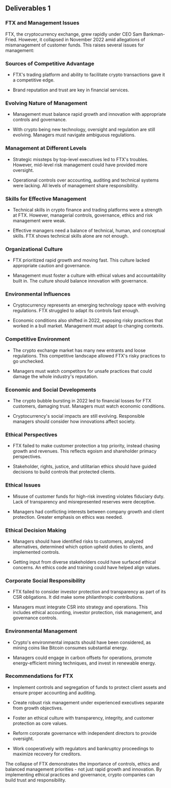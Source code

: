 ## Deliverables 1
### FTX and Management Issues

FTX, the cryptocurrency exchange, grew rapidly under CEO Sam Bankman-Fried. However, it collapsed in November 2022 amid allegations of mismanagement of customer funds. This raises several issues for management:

### Sources of Competitive Advantage

- FTX's trading platform and ability to facilitate crypto transactions gave it a competitive edge. 

- Brand reputation and trust are key in financial services.

### Evolving Nature of Management 

- Management must balance rapid growth and innovation with appropriate controls and governance.

- With crypto being new technology, oversight and regulation are still evolving. Managers must navigate ambiguous regulations.

### Management at Different Levels

- Strategic missteps by top-level executives led to FTX's troubles. However, mid-level risk management could have provided more oversight.

- Operational controls over accounting, auditing and technical systems were lacking. All levels of management share responsibility.

### Skills for Effective Management

- Technical skills in crypto finance and trading platforms were a strength at FTX. However, managerial controls, governance, ethics and risk management were weak.

- Effective managers need a balance of technical, human, and conceptual skills. FTX shows technical skills alone are not enough.

### Organizational Culture 

- FTX prioritized rapid growth and moving fast. This culture lacked appropriate caution and governance.

- Management must foster a culture with ethical values and accountability built in. The culture should balance innovation with governance.

### Environmental Influences 

- Cryptocurrency represents an emerging technology space with evolving regulations. FTX struggled to adapt its controls fast enough.

- Economic conditions also shifted in 2022, exposing risky practices that worked in a bull market. Management must adapt to changing contexts.

### Competitive Environment

- The crypto exchange market has many new entrants and loose regulations. This competitive landscape allowed FTX's risky practices to go unchecked.

- Managers must watch competitors for unsafe practices that could damage the whole industry's reputation.

### Economic and Social Developments

- The crypto bubble bursting in 2022 led to financial losses for FTX customers, damaging trust. Managers must watch economic conditions.

- Cryptocurrency's social impacts are still evolving. Responsible managers should consider how innovations affect society.

### Ethical Perspectives 

- FTX failed to make customer protection a top priority, instead chasing growth and revenues. This reflects egoism and shareholder primacy perspectives.

- Stakeholder, rights, justice, and utilitarian ethics should have guided decisions to build controls that protected clients.

### Ethical Issues  

- Misuse of customer funds for high-risk investing violates fiduciary duty. Lack of transparency and misrepresented reserves were deceptive.

- Managers had conflicting interests between company growth and client protection. Greater emphasis on ethics was needed.

### Ethical Decision Making

- Managers should have identified risks to customers, analyzed alternatives, determined which option upheld duties to clients, and implemented controls.

- Getting input from diverse stakeholders could have surfaced ethical concerns. An ethics code and training could have helped align values.

### Corporate Social Responsibility

- FTX failed to consider investor protection and transparency as part of its CSR obligations. It did make some philanthropic contributions.

- Managers must integrate CSR into strategy and operations. This includes ethical accounting, investor protection, risk management, and governance controls.

### Environmental Management

- Crypto's environmental impacts should have been considered, as mining coins like Bitcoin consumes substantial energy.

- Managers could engage in carbon offsets for operations, promote energy-efficient mining techniques, and invest in renewable energy.

### Recommendations for FTX

- Implement controls and segregation of funds to protect client assets and ensure proper accounting and auditing.

- Create robust risk management under experienced executives separate from growth objectives. 

- Foster an ethical culture with transparency, integrity, and customer protection as core values.

- Reform corporate governance with independent directors to provide oversight.

- Work cooperatively with regulators and bankruptcy proceedings to maximize recovery for creditors.

The collapse of FTX demonstrates the importance of controls, ethics and balanced management priorities - not just rapid growth and innovation. By implementing ethical practices and governance, crypto companies can build trust and responsibility.